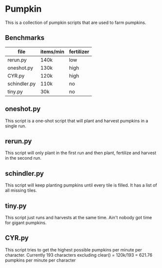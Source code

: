 # Pumpkin
This is a collection of pumpkin scripts that are used to farm pumpkins.

## Benchmarks
| file         | items/min | fertilizer |
| -----------  | --------- | ---------- |
| rerun.py     | 140k      | low        |
| oneshot.py   | 130k      | high       |
| CYR.py       | 120k      | high       |
| schindler.py | 110k      | no         |
| tiny.py      | 30k       | no         |


## oneshot.py
This script is a one-shot script that will plant and harvest pumpkins in a single run.

## rerun.py
This script will only plant in the first run and then plant, fertilize and harvest in the second run.

## schindler.py
This script will keep planting pumpkins until every tile is filled. It has a list of all missing tiles.

## tiny.py
This script just runs and harvests at the same time. Ain't nobody got time for gigant pumpkins.

## CYR.py
This script tries to get the highest possible pumpkins per minute per character.
Currently 193 characters excluding clear() = 120k/193 = 621.76 pumpkins per minute per character
